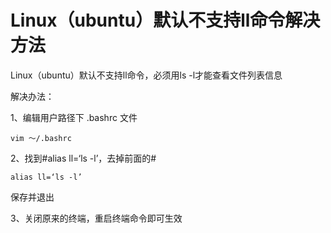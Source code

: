 # Linux（ubuntu）默认不支持ll命令解决方法
Linux（ubuntu）默认不支持ll命令，必须用ls -l才能查看文件列表信息

解决办法：

1、编辑用户路径下 .bashrc 文件
```
vim ～/.bashrc
```
2、找到#alias ll=‘ls -l’，去掉前面的#
```
alias ll=‘ls -l’
```
保存并退出

3、关闭原来的终端，重启终端命令即可生效
